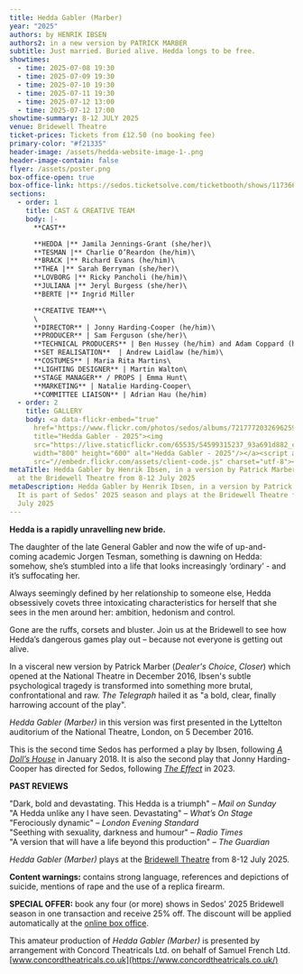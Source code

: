 ```yaml
---
title: Hedda Gabler (Marber)
year: "2025"
authors: by HENRIK IBSEN
authors2: in a new version by PATRICK MARBER
subtitle: Just married. Buried alive. Hedda longs to be free.
showtimes:
  - time: 2025-07-08 19:30
  - time: 2025-07-09 19:30
  - time: 2025-07-10 19:30
  - time: 2025-07-11 19:30
  - time: 2025-07-12 13:00
  - time: 2025-07-12 17:00
showtime-summary: 8-12 JULY 2025
venue: Bridewell Theatre
ticket-prices: Tickets from £12.50 (no booking fee)
primary-color: "#f21335"
header-image: /assets/hedda-website-image-1-.png
header-image-contain: false
flyer: /assets/poster.png
box-office-open: true
box-office-link: https://sedos.ticketsolve.com/ticketbooth/shows/1173664003
sections:
  - order: 1
    title: CAST & CREATIVE TEAM
    body: |-
      **CAST**

      **HEDDA |** Jamila Jennings-Grant (she/her)\
      **TESMAN |** Charlie O’Reardon (he/him)\
      **BRACK |** Richard Evans (he/him)\
      **THEA |** Sarah Berryman (she/her)\
      **LOVBORG |** Ricky Pancholi (he/him)\
      **JULIANA |** Jeryl Burgess (she/her)\
      **BERTE |** Ingrid Miller

      **CREATIVE TEAM**\
      \
      **DIRECTOR** | Jonny Harding-Cooper (he/him)\
      **PRODUCER** | Sam Ferguson (she/her)\
      **TECHNICAL PRODUCERS** | Ben Hussey (he/him) and Adam Coppard (he/him)\
      **SET REALISATION**  | Andrew Laidlaw (he/him)\
      **COSTUMES** | Maria Rita Martins\
      **LIGHTING DESIGNER** | Martin Walton\
      **STAGE MANAGER** / PROPS | Emma Hunt\
      **MARKETING** | Natalie Harding-Cooper\
      **COMMITTEE LIAISON** | Adrian Hau (he/him)
  - order: 2
    title: GALLERY
    body: <a data-flickr-embed="true"
      href="https://www.flickr.com/photos/sedos/albums/72177720326962596"
      title="Hedda Gabler - 2025"><img
      src="https://live.staticflickr.com/65535/54599315237_93a691d882_c.jpg"
      width="800" height="600" alt="Hedda Gabler - 2025"/></a><script async
      src="//embedr.flickr.com/assets/client-code.js" charset="utf-8"></script>
metaTitle: Hedda Gabler by Henrik Ibsen, in a version by Patrick Marber, plays
  at the Bridewell Theatre from 8-12 July 2025
metaDescription: Hedda Gabler by Henrik Ibsen, in a version by Patrick Marber.
  It is part of Sedos’ 2025 season and plays at the Bridewell Theatre from 8-12
  July 2025
---
```

**Hedda is a rapidly unravelling new bride.**

The daughter of the late General Gabler and now the wife of up-and-coming academic Jorgen Tesman, something is dawning on Hedda: somehow, she’s stumbled into a life that looks increasingly ‘ordinary’ - and it’s suffocating her.

Always seemingly defined by her relationship to someone else, Hedda obsessively covets three intoxicating characteristics for herself that she sees in the men around her: ambition, hedonism and control.

Gone are the ruffs, corsets and bluster. Join us at the Bridewell to see how Hedda’s dangerous games play out – because not everyone is getting out alive.

In a visceral new version by Patrick Marber (*Dealer's Choice*, *Closer*) which opened at the National Theatre in December 2016, Ibsen's subtle psychological tragedy is transformed into something more brutal, confrontational and raw. *The Telegraph* hailed it as "a bold, clear, finally harrowing account of the play".

*Hedda Gabler (Marber)* in this version was first presented in the Lyttelton auditorium of the National Theatre, London, on 5 December 2016.

This is the second time Sedos has performed a play by Ibsen, following *[A Doll’s House](https://www.sedos.co.uk/shows/2018-dolls-house)* in January 2018. It is also the second play that Jonny Harding-Cooper has directed for Sedos, following *[The Effect](https://www.sedos.co.uk/shows/2023-the-effect)* in 2023.

**PAST REVIEWS**

"Dark, bold and devastating. This Hedda is a triumph" – *Mail on Sunday*\
"A Hedda unlike any I have seen. Devastating" – *What’s On Stage*\
"Ferociously dynamic" – *London Evening Standard*\
"Seething with sexuality, darkness and humour" –  *Radio Times*\
"A version that will have a life beyond this production" –  *The Guardian*

*Hedda Gabler (Marber)* plays at the [Bridewell Theatre](https://sbf.org.uk/whats-on/category/theatre/) from 8-12 July 2025.

**Content warnings:** contains strong language, references and depictions of suicide, mentions of rape and the use of a replica firearm.

**SPECIAL OFFER:** book any four (or more) shows in Sedos’ 2025 Bridewell season in one transaction and receive 25% off. The discount will be applied automatically at the [online box office](https://sedos.ticketsolve.com/ticketbooth/shows). 

This amateur production of *Hedda Gabler (Marber)* is presented by arrangement with Concord Theatricals Ltd. on behalf of Samuel French Ltd. [www.concordtheatricals.co.uk](https://www.concordtheatricals.co.uk/)
